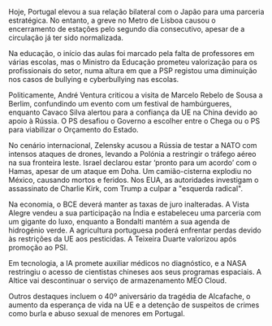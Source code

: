 Hoje, Portugal elevou a sua relação bilateral com o Japão para uma parceria estratégica. No entanto, a greve no Metro de Lisboa causou o encerramento de estações pelo segundo dia consecutivo, apesar de a circulação já ter sido normalizada.

Na educação, o início das aulas foi marcado pela falta de professores em várias escolas, mas o Ministro da Educação prometeu valorização para os profissionais do setor, numa altura em que a PSP registou uma diminuição nos casos de bullying e cyberbullying nas escolas.

Politicamente, André Ventura criticou a visita de Marcelo Rebelo de Sousa a Berlim, confundindo um evento com um festival de hambúrgueres, enquanto Cavaco Silva alertou para a confiança da UE na China devido ao apoio à Rússia. O PS desafiou o Governo a escolher entre o Chega ou o PS para viabilizar o Orçamento do Estado.

No cenário internacional, Zelensky acusou a Rússia de testar a NATO com intensos ataques de drones, levando a Polónia a restringir o tráfego aéreo na sua fronteira leste. Israel declarou estar ‘pronto para um acordo’ com o Hamas, apesar de um ataque em Doha. Um camião-cisterna explodiu no México, causando mortos e feridos. Nos EUA, as autoridades investigam o assassinato de Charlie Kirk, com Trump a culpar a "esquerda radical".

Na economia, o BCE deverá manter as taxas de juro inalteradas. A Vista Alegre vendeu a sua participação na Índia e estabeleceu uma parceria com um gigante do luxo, enquanto a Bondalti mantém a sua agenda de hidrogénio verde. A agricultura portuguesa poderá enfrentar perdas devido às restrições da UE aos pesticidas. A Teixeira Duarte valorizou após promoção ao PSI.

Em tecnologia, a IA promete auxiliar médicos no diagnóstico, e a NASA restringiu o acesso de cientistas chineses aos seus programas espaciais. A Altice vai descontinuar o serviço de armazenamento MEO Cloud.

Outros destaques incluem o 40º aniversário da tragédia de Alcafache, o aumento da esperança de vida na UE e a detenção de suspeitos de crimes como burla e abuso sexual de menores em Portugal.